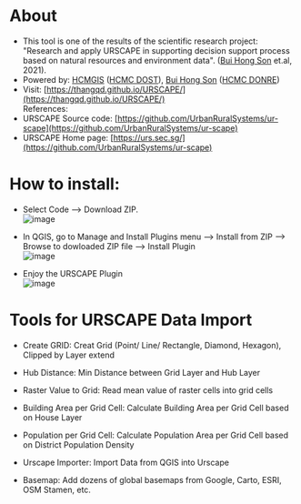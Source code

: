 # About
- This tool is one of the results of the scientific research project: "Research and apply URSCAPE in supporting decision support process based on natural resources and environment data". ([Bui Hong Son](https://www.facebook.com/SHON.OGC) et.al, 2021).<br />
- Powered by: [HCMGIS](https://hcmgis.vn/) ([HCMC DOST](https://dost.hochiminhcity.gov.vn/)), [Bui Hong Son](https://www.facebook.com/SHON.OGC) ([HCMC DONRE](http://www.donre.hochiminhcity.gov.vn/))<br />
- Visit: [https://thangqd.github.io/URSCAPE/](https://thangqd.github.io/URSCAPE/) <br />
References:<br />
- URSCAPE Source code: [https://github.com/UrbanRuralSystems/ur-scape](https://github.com/UrbanRuralSystems/ur-scape)
- URSCAPE Home page: [https://urs.sec.sg/](https://github.com/UrbanRuralSystems/ur-scape)<br />
# How to install:
- Select Code --> Download ZIP.<br />
![image](https://user-images.githubusercontent.com/1776420/143521182-997da7cd-b0a4-4426-a4e7-5e4ef2420b6d.png)

- In QGIS, go to Manage and Install Plugins menu -->  Install from ZIP --> Browse to dowloaded ZIP file --> Install Plugin<br />
![image](https://user-images.githubusercontent.com/1776420/143521322-df2041a8-5e80-4ebd-a297-148b877d881d.png)

- Enjoy the URSCAPE Plugin<br />
![image](https://user-images.githubusercontent.com/1776420/142352704-aeeb3ccf-1e49-4cf0-8f70-a76bc1813cc3.png)

# Tools for URSCAPE Data Import
- Create GRID: Creat Grid (Point/ Line/ Rectangle, Diamond, Hexagon), Clipped by Layer extend

- Hub Distance: Min Distance between Grid Layer and Hub Layer

- Raster Value to Grid: Read mean value of raster cells into grid cells

- Building Area per Grid Cell: Calculate Building Area per Grid Cell based on House Layer

- Population per Grid Cell: Calculate Population Area per Grid Cell based on District Population Density

- Urscape Importer: Import Data from QGIS into Urscape

- Basemap: Add dozens of global basemaps from Google, Carto, ESRI, OSM Stamen, etc.


